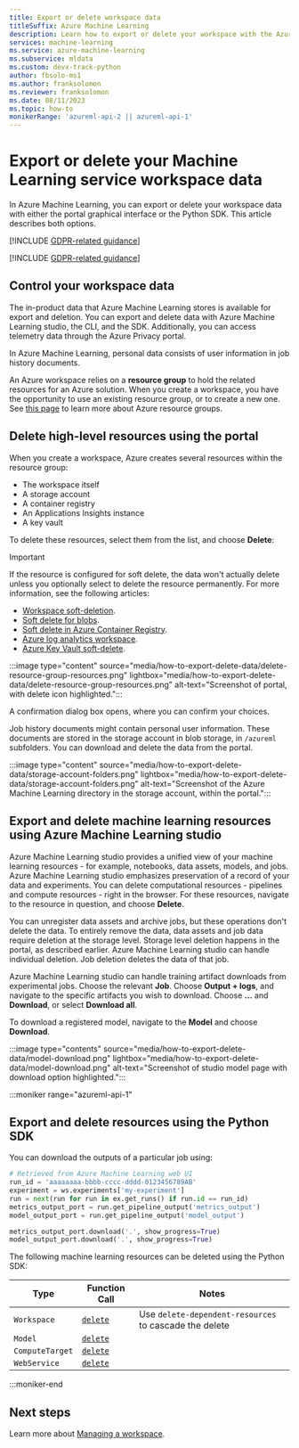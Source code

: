 ```yaml
---
title: Export or delete workspace data
titleSuffix: Azure Machine Learning
description: Learn how to export or delete your workspace with the Azure Machine Learning studio.
services: machine-learning
ms.service: azure-machine-learning
ms.subservice: mldata
ms.custom: devx-track-python
author: fbsolo-ms1
ms.author: franksolomon
ms.reviewer: franksolomon
ms.date: 08/11/2023
ms.topic: how-to
monikerRange: 'azureml-api-2 || azureml-api-1'
---
```


# Export or delete your Machine Learning service workspace data

In Azure Machine Learning, you can export or delete your workspace data with either the portal graphical interface or the Python SDK. This article describes both options.

[!INCLUDE [GDPR-related guidance](~/reusable-content/ce-skilling/azure/includes/gdpr-dsr-and-stp-note.md)]

[!INCLUDE [GDPR-related guidance](~/reusable-content/ce-skilling/azure/includes/gdpr-intro-sentence.md)]

## Control your workspace data

The in-product data that Azure Machine Learning stores is available for export and deletion. You can export and delete data with Azure Machine Learning studio, the CLI, and the SDK. Additionally, you can access telemetry data through the Azure Privacy portal.

In Azure Machine Learning, personal data consists of user information in job history documents.

An Azure workspace relies on a **resource group** to hold the related resources for an Azure solution. When you create a workspace, you have the opportunity to use an existing resource group, or to create a new one. See [this page](../azure-resource-manager/management/manage-resource-groups-portal.md) to learn more about Azure resource groups.

## Delete high-level resources using the portal

When you create a workspace, Azure creates several resources within the resource group:

- The workspace itself
- A storage account
- A container registry
- An Applications Insights instance
- A key vault

To delete these resources, select them from the list, and choose **Delete**:

> [!IMPORTANT]
> If the resource is configured for soft delete, the data won't actually delete unless you optionally select to delete the resource permanently. For more information, see the following articles:
> * [Workspace soft-deletion](concept-soft-delete.md).
> * [Soft delete for blobs](../storage/blobs/soft-delete-blob-overview.md).
> * [Soft delete in Azure Container Registry](../container-registry/container-registry-soft-delete-policy.md).
> * [Azure log analytics workspace](../azure-monitor/logs/delete-workspace.md).
> * [Azure Key Vault soft-delete](../key-vault/general/soft-delete-overview.md).

:::image type="content" source="media/how-to-export-delete-data/delete-resource-group-resources.png" lightbox="media/how-to-export-delete-data/delete-resource-group-resources.png" alt-text="Screenshot of portal, with delete icon highlighted.":::

A confirmation dialog box opens, where you can confirm your choices.

Job history documents might contain personal user information. These documents are stored in the storage account in blob storage, in `/azureml` subfolders. You can download and delete the data from the portal.

:::image type="content" source="media/how-to-export-delete-data/storage-account-folders.png" lightbox="media/how-to-export-delete-data/storage-account-folders.png" alt-text="Screenshot of the Azure Machine Learning directory in the storage account, within the portal.":::

## Export and delete machine learning resources using Azure Machine Learning studio

Azure Machine Learning studio provides a unified view of your machine learning resources - for example, notebooks, data assets, models, and jobs. Azure Machine Learning studio emphasizes preservation of a record of your data and experiments. You can delete computational resources - pipelines and compute resources  - right in the browser. For these resources, navigate to the resource in question, and choose **Delete**.

You can unregister data assets and archive jobs, but these operations don't delete the data. To entirely remove the data, data assets and job data require deletion at the storage level. Storage level deletion happens in the portal, as described earlier. Azure Machine Learning studio can handle individual deletion. Job deletion deletes the data of that job.

Azure Machine Learning studio can handle training artifact downloads from experimental jobs. Choose the relevant **Job**. Choose **Output + logs**, and navigate to the specific artifacts you wish to download. Choose **...** and **Download**, or select **Download all**.

To download a registered model, navigate to the **Model** and choose **Download**.

:::image type="contents" source="media/how-to-export-delete-data/model-download.png" lightbox="media/how-to-export-delete-data/model-download.png" alt-text="Screenshot of studio model page with download option highlighted.":::

:::moniker range="azureml-api-1"
## Export and delete resources using the Python SDK

You can download the outputs of a particular job using: 

```python
# Retrieved from Azure Machine Learning web UI
run_id = 'aaaaaaaa-bbbb-cccc-dddd-0123456789AB'
experiment = ws.experiments['my-experiment']
run = next(run for run in ex.get_runs() if run.id == run_id)
metrics_output_port = run.get_pipeline_output('metrics_output')
model_output_port = run.get_pipeline_output('model_output')

metrics_output_port.download('.', show_progress=True)
model_output_port.download('.', show_progress=True)
```

The following machine learning resources can be deleted using the Python SDK: 

| Type | Function Call | Notes | 
| --- | --- | --- |
| `Workspace` | [`delete`](/python/api/azureml-core/azureml.core.workspace.workspace#delete-delete-dependent-resources-false--no-wait-false-) | Use `delete-dependent-resources` to cascade the delete |
| `Model` | [`delete`](/python/api/azureml-core/azureml.core.model%28class%29#delete--) | | 
| `ComputeTarget` | [`delete`](/python/api/azureml-core/azureml.core.computetarget#delete--) | |
| `WebService` | [`delete`](/python/api/azureml-core/azureml.core.webservice%28class%29) | |

:::moniker-end

## Next steps

Learn more about [Managing a workspace](how-to-manage-workspace.md).